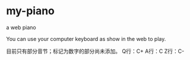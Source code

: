 # my-piano
a web piano

You can use your computer keyboard as show in the web to play.

目前只有部分音节；标记为数字的部分尚未添加。
Q行：C+
A行：C
Z行：C-
